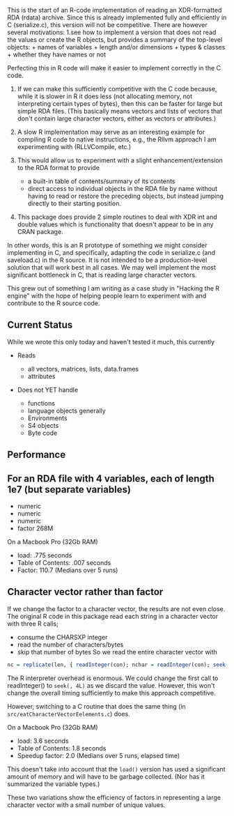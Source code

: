 This is the start of an R-code implementation of reading an XDR-formatted RDA (rdata) archive.
Since this is already implemented fully and efficiently in C (serialize.c), this version will not be
competitive.
There are however several motivations:
1.see how to implement a version that does not read the  values or create the R objects, but
  provides a summary of the top-level objects:
    + names of variables
	+ length and/or dimensions
	+ types & classes
	+ whether they have names or not

 Perfecting this in R code will make it easier to implement correctly in the C code.

1. If we can make this sufficiently competitive with the C code because, while it is slower in R it
   does less (not allocating memory, not interpreting certain types of bytes), then this can be
   faster for large but simple RDA files. (This basically means vectors and lists of vectors that
   don't contain large character vectors, either as vectors or attributes.)
   
1. A slow R implementation may serve as an interesting example for compiling R code to native
   instructions, e.g., the Rllvm approach I am experimenting with (RLLVCompile, etc.)

1. This would allow us to experiment with a slight enhancement/extension to the RDA format to
   provide 
   + a built-in table of contents/summary of its contents
   + direct access to individual objects in the RDA file by name without having to read or restore the
     preceding objects, but instead jumping directly to their starting position.

2. This package does provide 2 simple routines to deal with XDR int and double values which is
   functionality that doesn't appear to be in any CRAN package.


In other words, this is an R prototype of something we might consider implementing in C, and
specifically, adapting the code in serialize.c (and saveload.c) in the R source.
It is not intended to be a production-level solution that will work best in all cases. 
We may well implement the most significant bottleneck in C, that is reading large character vectors.

This grew out of something I am writing as a case study in "Hacking the R engine" with the hope of
helping people learn to experiment with and contribute to the R source code.


## Current Status
While we wrote this only today and haven't tested it much, this currently
+ Reads 
   + all vectors, matrices, lists, data.frames
   + attributes

+ Does not YET handle
   + functions
   + language objects generally
   + Environments
   + S4 objects
   + Byte code


##  Performance



## For an RDA file with 4 variables, each of length 1e7 (but separate variables)
  + numeric
  + numeric
  + numeric
  + factor
268M

On a Macbook Pro (32Gb RAM) 
+ load: .775 seconds
+ Table of Contents: .007 seconds 
+ Factor:  110.7
(Medians over 5 runs)


## Character vector rather than factor

If we change the factor to a character vector, the results are not even close.
The original R code in this package read each string in a character vector with three R calls;
+ consume the CHARSXP integer
+ read the number of characters/bytes
+ skip that number of bytes
So we read the entire character vector with
```r
nc = replicate(len, { readInteger(con); nchar = readInteger(con); seek(con, nchar, "current"); nchar})
```
The R interpreter overhead is enormous. We could change the first call to readInteger() to `seek(,
4L)` as we discard the value.  However, this won't change the overall timing sufficiently to make
this approach competitive.

However, switching to a C routine that does the same thing (in `src/eatCharacterVectorEelements.c`)
does.

On a Macbook Pro (32Gb RAM) 
+ load: 3.6 seconds
+ Table of Contents: 1.8 seconds 
+ Speedup factor:  2.0
(Medians over 5 runs, elapsed time)

This doesn't take into account that the `load()` version has used a significant amount of memory
and will have to be garbage collected. (Nor has it summarized the variable types.)

These two variations show the efficiency of factors in representing a large character vector with a small
number of unique values.

